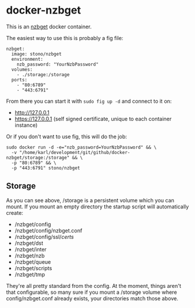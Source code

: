 # docker-nzbget
This is an [nzbget](http://nzbget.net/) docker container.

The easiest way to use this is probably a fig file:
```
nzbget:
  image: stono/nzbget 
  environment:
    nzb_password: "YourNzbPassword"
  volumes:
    - ./storage:/storage
  ports:
    - "80:6789"
    - "443:6791"
```
From there you can start it with `sudo fig up -d` and connect to it on:
  - http://127.0.0.1
  - https://127.0.0.1 (self signed certificate, unique to each container instance)

Or if you don't want to use fig, this will do the job:
```
sudo docker run -d -e="nzb_password=YourNzbPassword" && \
  -v "/home/karl/development/git/github/docker-nzbget/storage:/storage" && \
  -p "80:6789" && \
  -p "443:6791" stono/nzbget
```
## Storage
As you can see above, /storage is a persistent volume which you can mount.  If you mount an empty directory the startup script will automatically create:
  - /nzbget/config
  - /nzbget/config/nzbget.conf
  - /nzbget/config/ssl/_certs_
  - /nzbget/dst
  - /nzbget/inter
  - /nzbget/nzb
  - /nzbget/queue
  - /nzbget/scripts
  - /nzbget/tmp

They're all pretty standard from the config.  At the moment, things aren't that configurable, so many sure if you mount a /storage volume where config/nzbget.conf already exists, your directories match those above.
